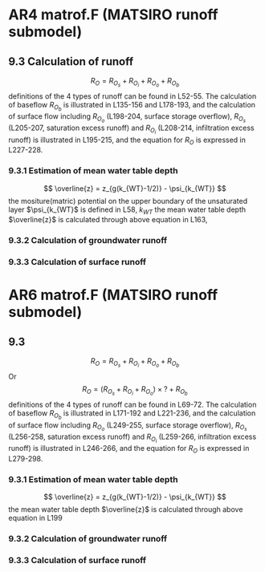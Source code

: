 # AR4 matrof.F (MATSIRO runoff submodel)
## 9.3 Calculation of runoff
$$
R_O=R_{O_s}+R_{O_i}+R_{O_o}+R_{O_b}
$$
definitions of the 4 types of runoff can be found in L52-55. The calculation of baseflow $R_{O_b}$ is illustrated in L135-156 and L178-193, and the calculation of surface flow including $R_{O_o}$ (L198-204, surface storage overflow), $R_{O_s}$ (L205-207, saturation excess runoff) and $R_{O_i}$ (L208-214, infiltration excess runoff) is illustrated in L195-215, and the equation for $R_O$  is expressed in L227-228.
### 9.3.1 Estimation of mean water table depth
$$
 \overline{z} = z_{g(k_{WT}-1/2)} - \psi_{k_{WT}}
$$
the mositure(matric) potential on the upper boundary of the unsaturated layer $\psi_{k_{WT}$ is defined in L58, $k_{WT}$ the mean water table depth $\overline{z}$ is calculated through above equation in L163,
### 9.3.2 Calculation of groundwater runoff
### 9.3.3 Calculation of surface runoff

# AR6 matrof.F (MATSIRO runoff submodel)
## 9.3
$$
R_O=R_{O_s}+R_{O_i}+R_{O_o}+R_{O_b}
$$
Or 
$$
R_O=(R_{O_s}+R_{O_i}+R_{O_o})\times?+R_{O_b}
$$
definitions of the 4 types of runoff can be found in L69-72. The calculation of baseflow $R_{O_b}$ is illustrated in L171-192 and L221-236, and the calculation of surface flow including $R_{O_o}$ (L249-255, surface storage overflow), $R_{O_s}$ (L256-258, saturation excess runoff) and $R_{O_i}$ (L259-266, infiltration excess runoff) is illustrated in L246-266, and the equation for $R_O$ is expressed in L279-298.
### 9.3.1 Estimation of mean water table depth
$$
 \overline{z} = z_{g(k_{WT}-1/2)} - \psi_{k_{WT}}
$$
the mean water table depth $\overline{z}$ is calculated through above equation in L199
### 9.3.2 Calculation of groundwater runoff
### 9.3.3 Calculation of surface runoff

